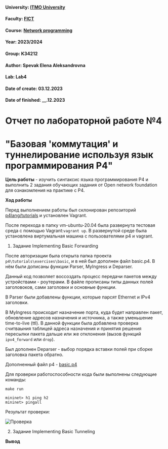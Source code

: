 #### University: [ITMO University](https://##3itmo.ru/ru/)
#### Faculty: [FICT](https://fict.itmo.ru)
#### Course: [Network programming](https://github.com/itmo-ict-faculty/network-programming)
#### Year: 2023/2024
#### Group: K34212
#### Author: Spevak Elena Aleksandrovna
#### Lab: Lab4
#### Date of create: 03.12.2023
#### Date of finished: __.12.2023

# **Отчет по лабораторной работе №4** 

# "Базовая 'коммутация' и туннелирование используя язык программирования P4"

**Цель работы** - изучить синтаксис языка программирования P4 и выполнить 2 задания обучающих задания от Open network foundation для ознакомления на практике с P4.

**Ход работы**
 
Перед выполнением работы был склонирован репозиторий [p4lang/tutorials](https://github.com/p4lang/tutorials/tree/master) и установлен Vagrant.

После перехода в папку vm-ubuntu-20.04 была развернута тестовая среда с помощью Vagrant:```vagrant up```. В развернутой среде была установлена виртумальная машина с пользователями p4 и vagrant.  

1. Задание Implementing Basic Forwarding

После авторизации была открыта папка проекта ```p4\tutorials\exercises\basic```, и в ней был дополнен файл basic.p4. В нём были дописаны функции Parser, MyIngress и Deparser. 

Данный код позволяет воссоздать процесc передачи пакетов между устройствами - роутерами. В файле прописаны типы данных полей заголовоков, сами заголовки и основные функции.  

В Parser были добавлены функции, которые парсят Ethernet и IPv4 заголовки.

В MyIngress происходит назначение порта, куда будет направлен пакет, обновление адресов назначения и источника, а также уменьшение time-to-live (ttl). В данной функции была добавлена проверка считваыния таблицей адреса назначения и принятия решения пересылки пакета дальше или же отклонения (вызов функций  ```ipv4_forward``` или ```drop```).

Был дополнен Deparser - выбор порядка вставки полей при сборке заголовка пакета обратно.

Дополненный файл p4 - [basic.p4]()

Для проверки работоспособности кода были выполнены следующие команды:

```
make run

mininet> h1 ping h2
mininet> pingall
```
Результат проверки:

![Проверка]()

2. Задание Implementing Basic Tunneling



**Вывод**




